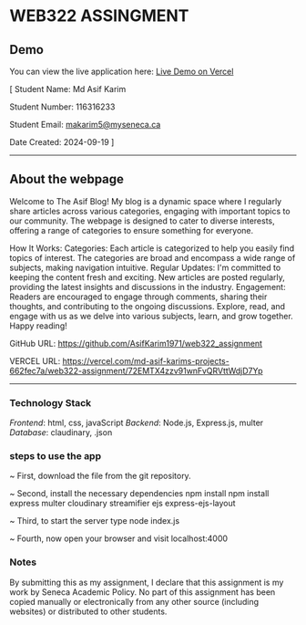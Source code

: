 # WEB322 ASSINGMENT

## Demo

You can view the live application here: [Live Demo on Vercel](https://web322-assignment-hfzed55hz-md-asif-karims-projects-662fec7a.vercel.app/)

[ Student Name: Md Asif Karim

Student Number: 116316233

Student Email: makarim5@myseneca.ca

Date Created: 2024-09-19 ]

---
## About the webpage

Welcome to The Asif Blog!
My blog is a dynamic space where I regularly share articles across various categories, engaging with important topics to our community. The webpage is designed to cater to diverse interests, offering a range of categories to ensure something for everyone.

How It Works:
Categories: Each article is categorized to help you easily find topics of interest. The categories are broad and encompass a wide range of subjects, making navigation intuitive.
Regular Updates: I'm committed to keeping the content fresh and exciting. New articles are posted regularly, providing the latest insights and discussions in the industry.
Engagement: Readers are encouraged to engage through comments, sharing their thoughts, and contributing to the ongoing discussions.
Explore, read, and engage with us as we delve into various subjects, learn, and grow together. Happy reading!

GitHub URL: https://github.com/AsifKarim1971/web322_assignment

VERCEL URL: https://vercel.com/md-asif-karims-projects-662fec7a/web322-assignment/72EMTX4zzv91wnFvQRVttWdjD7Yp

---

### Technology Stack

*Frontend*: html, css, javaScript
*Backend*: Node.js, Express.js, multer
*Database*: claudinary, .json

### steps to use the app

~ First, download the file from the git repository.

~ Second, install the necessary dependencies 
        npm install npm install express multer cloudinary streamifier ejs express-ejs-layout

~ Third, to start the server type 
        node index.js

~ Fourth, now open your browser and visit 
        localhost:4000

### Notes

By submitting this as my assignment, I declare that this assignment is my work by Seneca Academic Policy. No part of this assignment has been copied manually or electronically from any other source (including websites) or distributed to other students.

